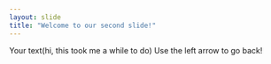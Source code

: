 ```yaml
---
layout: slide
title: "Welcome to our second slide!"
---
```

Your text(hi, this took me a while to do)
Use the left arrow to go back!

